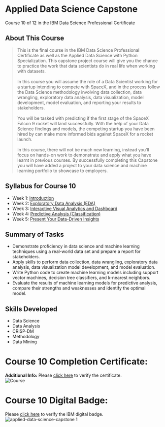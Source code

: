 # Applied Data Science Capstone
Course 10 of 12 in the IBM Data Science Professional Certificate
## About This Course
> This is the final course in the IBM Data Science Professional Certificate as well as the Applied Data Science with Python Specialization. This capstone project course will give you the chance to practice the work that data scientists do in real life when working with datasets.<br><br>
> In this course you will assume the role of a Data Scientist working for a startup intending to compete with SpaceX, and in the process follow the Data Science methodology involving data collection, data wrangling, exploratory data analysis, data visualization, model development, model evaluation, and reporting your results to stakeholders. <br><br>
> You will be tasked with predicting if the first stage of the SpaceX Falcon 9 rocket will land successfully. With the help of your Data Science findings and models, the competing startup you have been hired by can make more informed bids against SpaceX for a rocket launch. <br><br>
> In this course, there will not be much new learning, instead you’ll focus on hands-on work to demonstrate and apply what you have learnt in previous courses.  By successfully completing this Capstone you will have added a project to your data science and machine learning portfolio to showcase to employers.
## Syllabus for Course 10
- Week 1: [Introduction]()
- Week 2: [Exploratory Data Analysis (EDA)]()
- Week 3: [Interactive Visual Analytics and Dashboard]()
- Week 4: [Predictive Analysis (Classification)]()
- Week 5: [Present Your Data-Driven Insights]()
## Summary of Tasks
- Demonstrate proficiency in data science and machine learning techniques using a real-world data set and prepare a report for stakeholders.
- Apply skills to perform data collection, data wrangling, exploratory data analysis, data visualization model development, and model evaluation.
- Write Python code to create machine learning models including support vector machines, decision tree classifiers, and k-nearest neighbors.
- Evaluate the results of machine learning models for predictive analysis, compare their strengths and weaknesses and identify the optimal model.
## Skills Developed
- Data Science
- Data Analysis
- CRISP-DM
- Methodology
- Data Mining
# Course 10 Completion Certificate:
**Additional Info:** Please [click here]() to verify the certificate. <br>
![Course]()
# Course 10 Digital Badge:
Please [click here]() to verify the IBM digital badge.<br>
![applied-data-science-capstone 1]()

